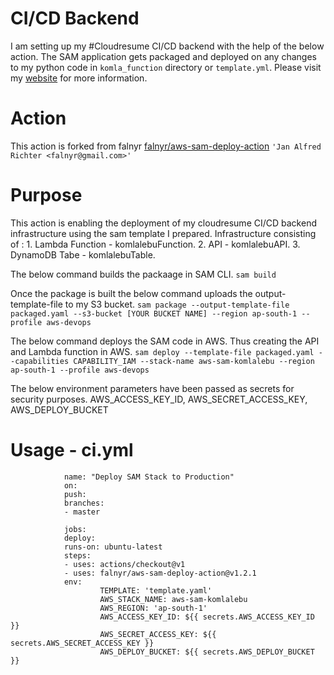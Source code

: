 
# CI/CD Backend
I am setting up my #Cloudresume CI/CD backend with the help of the below action.
The SAM application gets packaged and deployed on any changes to my python code in `komla_function`
directory or `template.yml`. Please visit my [website](https://www.komlalebu.com) for more information.

# Action
This action is forked from  falnyr
[falnyr/aws-sam-deploy-action](https://github.com/falnyr/aws-sam-deploy-action)
`'Jan Alfred Richter <falnyr@gmail.com>'`


# Purpose
This action is enabling the deployment of my cloudresume CI/CD backend infrastructure using the  sam template I prepared.
Infrastructure consisting of : 1. Lambda Function - komlalebuFunction.
                               2. API - komlalebuAPI.
                               3. DynamoDB Tabe - komlalebuTable.

The below command builds the packaage in SAM CLI.
`sam build`

Once the package is built the below command uploads the output-template-file to my S3 bucket.
`sam package --output-template-file packaged.yaml --s3-bucket [YOUR BUCKET NAME] --region ap-south-1 --profile aws-devops`

The below command deploys the SAM code in AWS. Thus creating the API and Lambda function in AWS.
`sam deploy --template-file packaged.yaml --capabilities CAPABILITY_IAM --stack-name aws-sam-komlalebu --region ap-south-1 --profile aws-devops`

The below environment parameters have been passed as secrets for security purposes.
        AWS_ACCESS_KEY_ID,
        AWS_SECRET_ACCESS_KEY,
        AWS_DEPLOY_BUCKET

# Usage - ci.yml
                name: "Deploy SAM Stack to Production"
                on: 
                push:
                branches:
                - master

                jobs:
                deploy:
                runs-on: ubuntu-latest
                steps:
                - uses: actions/checkout@v1
                - uses: falnyr/aws-sam-deploy-action@v1.2.1
                env:
                        TEMPLATE: 'template.yaml'
                        AWS_STACK_NAME: aws-sam-komlalebu
                        AWS_REGION: 'ap-south-1'
                        AWS_ACCESS_KEY_ID: ${{ secrets.AWS_ACCESS_KEY_ID }}
                        AWS_SECRET_ACCESS_KEY: ${{ secrets.AWS_SECRET_ACCESS_KEY }}
                        AWS_DEPLOY_BUCKET: ${{ secrets.AWS_DEPLOY_BUCKET }}
